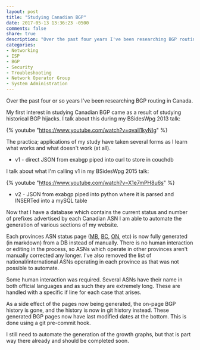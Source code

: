 ```yaml
---
layout: post
title: "Studying Canadian BGP"
date: 2017-05-13 13:36:23 -0500
comments: false
share: true
description: "Over the past four years I've been researching BGP routing in Canada. This has taken several forms as I learn what works and what doesn't work at all."
categories: 
- Networking
- ISP
- BGP
- Security
- Troubleshooting
- Network Operator Group
- System Administration
---
```

Over the past four or so years I've been researching BGP routing in Canada.

My first interest in studying Canadian BGP came as a result of studying historical BGP hijacks. I talk about this during my BSidesWpg 2013 talk:

{% youtube "https://www.youtube.com/watch?v=qvall1kyNIg" %}

The practica; applications of my study have taken several forms as I learn what works and what doesn't work (at all).

*	v1 - direct JSON from exabgp piped into curl to store in couchdb

I talk about what I'm calling v1 in my BSidesWpg 2015 talk:

{% youtube "https://www.youtube.com/watch?v=X1e7mPH8u6s" %}

*	v2 - JSON from exabgp piped into python where it is parsed and INSERTed into a mySQL table

Now that I have a database which contains the current status and number of prefixes advertised by each Canadian ASN I am able to automate the generation of various sections of my website.

Each provinces ASN status page ([MB](/bgp/mb/), [BC](/bgp/bc/), [ON](/bgp/on/), etc) is now fully generated (in markdown) from a DB instead of manually. There is no human interaction or editing in the process, so ASNs which operate in other provinces aren't manually corrected any longer. I've also removed the list of national/international ASNs operating in each province as that was not possible to automate.

Some human interaction was required. Several ASNs have their name in both official languages and as such they are extremely long. These are handled with a specific if line for each case that arises. 

As a side effect of the pages now being generated, the on-page BGP history is gone, and the history is now in git history instead. These generated BGP pages now have last modified dates at the bottom. This is done using a git pre-commit hook. 

I still need to automate the generation of the growth graphs, but that is part way there already and should be completed soon.

